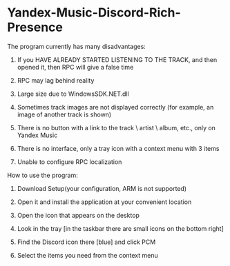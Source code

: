 # Yandex-Music-Discord-Rich-Presence
The program currently has many disadvantages:

1. If you HAVE ALREADY STARTED LISTENING TO THE TRACK, and then opened it, then RPC will give a false time

2. RPC may lag behind reality

3. Large size due to WindowsSDK.NET.dll

4. Sometimes track images are not displayed correctly (for example, an image of another track is shown)

5. There is no button with a link to the track \ artist \ album, etc., only on Yandex Music

6. There is no interface, only a tray icon with a context menu with 3 items

7. Unable to configure RPC localization


How to use the program:

1. Download Setup(your configuration, ARM is not supported)

2. Open it and install the application at your convenient location

3. Open the icon that appears on the desktop

4. Look in the tray [in the taskbar there are small icons on the bottom right]

5. Find the Discord icon there [blue] and click PCM

6. Select the items you need from the context menu
